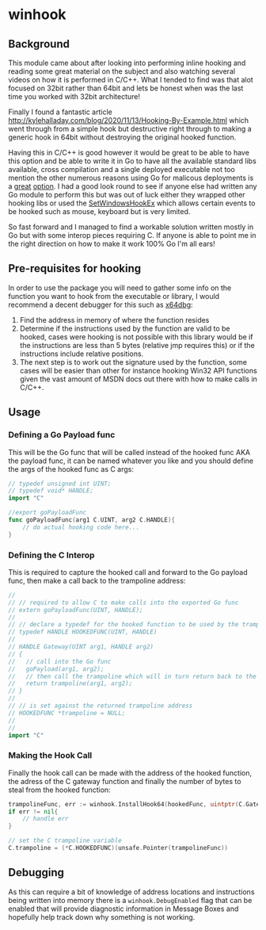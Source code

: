# winhook

## Background

This module came about after looking into performing inline hooking and reading some great material on the subject and also watching several videos on how it is performed in C/C++. What I tended to find was that alot focused on 32bit rather than 64bit and lets be honest when was the last time you worked with 32bit architecture! 

Finally I found a fantastic article http://kylehalladay.com/blog/2020/11/13/Hooking-By-Example.html which went through from a simple hook but destructive right through to making a generic hook in 64bit without destroying the original hooked function.

Having this in C/C++ is good however it would be great to be able to have this option and be able to write it in Go to have all the available standard libs available, cross compilation and a single deployed executable not too mention the other numerous reasons using Go for malicous deployments is a [great](https://www.youtube.com/watch?v=3RQb05ITSyk) [option](https://www.youtube.com/watch?v=AGLunpPtOgM). I had a good look round to see if anyone else had written any Go module to perform this but was out of luck either they wrapped other hooking libs or used the [SetWindowsHookEx](https://learn.microsoft.com/en-us/windows/win32/api/winuser/nf-winuser-setwindowshookexa) which allows certain events to be hooked such as mouse, keyboard but is very limited.

So fast forward and I managed to find a workable solution written mostly in Go but with some interop pieces requiring C. If anyone is able to point me in the right direction on how to make it work 100% Go I'm all ears!

## Pre-requisites for hooking

In order to use the package you will need to gather some info on the function you want to hook from the executable or library, I would recommend a decent debugger for this such as [x64dbg](https://x64dbg.com/):

1. Find the address in memory of where the function resides
2. Determine if the instructions used by the function are valid to be hooked, cases were hooking is not possible with this library would be if the instructions are less than 5 bytes (relative jmp requires this) or if the instructions include relative positions.
3. The next step is to work out the signature used by the function, some cases will be easier than other for instance hooking Win32 API functions given the vast amount of MSDN docs out there with how to make calls in C/C++.

## Usage

### Defining a Go Payload func

This will be the Go func that will be called instead of the hooked func AKA the payload func, it can be named whatever you like and you should define the args of the hooked func as C args:

~~~go
// typedef unsigned int UINT;
// typedef void* HANDLE;
import "C"

//export goPayloadFunc
func goPayloadFunc(arg1 C.UINT, arg2 C.HANDLE){
    // do actual hooking code here...
}
~~~

### Defining the C Interop 

This is required to capture the hooked call and forward to the Go payload func, then make a call back to the trampoline address:

~~~go
//
// // required to allow C to make calls into the exported Go func
// extern goPayloadFunc(UINT, HANDLE);
//
// // declare a typedef for the hooked function to be used by the trampoline
// typedef HANDLE HOOKEDFUNC(UINT, HANDLE)
//
// HANDLE Gateway(UINT arg1, HANDLE arg2)
// {
//   // call into the Go func
//   goPayload(arg1, arg2);
//   // then call the trampoline which will in turn return back to the hooked function
//   return trampoline(arg1, arg2);   
// }
//
// // is set against the returned trampoline address
// HOOKEDFUNC *trampoline = NULL;
//
//
import "C"
~~~

### Making the Hook Call

Finally the hook call can be made with the address of the hooked function, the adress of the C gateway function and finally the number of bytes to steal from the hooked function:

~~~go
trampolineFunc, err := winhook.InstallHook64(hookedFunc, uintptr(C.Gateway), 5)
if err != nil{
    // handle err
}

// set the C trampoline variable
C.trampoline = (*C.HOOKEDFUNC)(unsafe.Pointer(trampolineFunc))
~~~

## Debugging

As this can require a bit of knowledge of address locations and instructions being written into memory there is a `winhook.DebugEnabled` flag that can be enabled that will provide diagnostic information in Message Boxes and hopefully help track down why something is not working.